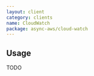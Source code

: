 ```yaml
---
layout: client
category: clients
name: CloudWatch
package: async-aws/cloud-watch
---
```


## Usage

TODO
